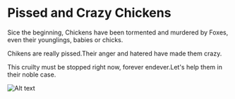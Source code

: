 # Pissed and Crazy Chickens

Sice the beginning, Chickens have been tormented and murdered by Foxes, even their younglings, babies or chicks. 

Chikens are really pissed.Their anger and hatered have made them crazy.

This cruilty must be stopped right now, forever endever.Let's help them in their noble case.

![Alt text](https://github.com/acdirican/pissed-and-crazy-chikens/blob/master/poster.jpg?raw=true)
